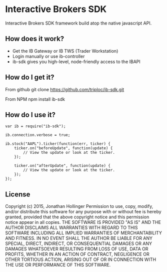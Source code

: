 # Interactive Brokers SDK

Interactive Brokers SDK framework build atop the native javascript API.

## How does it work?

* Get the IB Gateway or IB TWS (Trader Workstation)
* Login manually or use ib-controller
* ib-sdk gives you high-level, node-friendly access to the IBAPI

## How do I get it?

From github
    git clone https://github.com/triploc/ib-sdk.git

From NPM
    npm install ib-sdk

## How do I use it?

    var ib = require("ib-sdk");
    
    ib.connection.verbose = true;
    
    ib.stock("AAPL").ticker(function(err, ticker) {
        ticker.on("beforeUpdate", function(update) {
            // View the update or look at the ticker.
        });
        
        ticker.on("afterUpdate", function(update) {
            // View the update or look at the ticker.
        });
    });


## License

Copyright (c) 2015, Jonathan Hollinger
Permission to use, copy, modify, and/or distribute this software for any purpose with or without fee is hereby granted, provided that the above copyright notice and this permission notice appear in all copies.
THE SOFTWARE IS PROVIDED "AS IS" AND THE AUTHOR DISCLAIMS ALL WARRANTIES WITH REGARD TO THIS SOFTWARE INCLUDING ALL IMPLIED WARRANTIES OF MERCHANTABILITY AND FITNESS. IN NO EVENT SHALL THE AUTHOR BE LIABLE FOR ANY SPECIAL, DIRECT, INDIRECT, OR CONSEQUENTIAL DAMAGES OR ANY DAMAGES WHATSOEVER RESULTING FROM LOSS OF USE, DATA OR PROFITS, WHETHER IN AN ACTION OF CONTRACT, NEGLIGENCE OR OTHER TORTIOUS ACTION, ARISING OUT OF OR IN CONNECTION WITH THE USE OR PERFORMANCE OF THIS SOFTWARE.